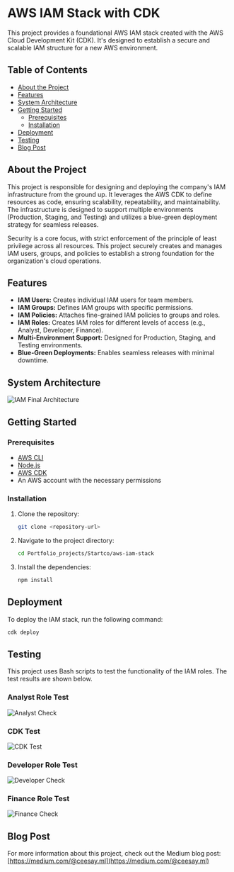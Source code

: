 # AWS IAM Stack with CDK

This project provides a foundational AWS IAM stack created with the AWS Cloud Development Kit (CDK). It's designed to establish a secure and scalable IAM structure for a new AWS environment.

## Table of Contents

- [About the Project](#about-the-project)
- [Features](#features)
- [System Architecture](#system-architecture)
- [Getting Started](#getting-started)
  - [Prerequisites](#prerequisites)
  - [Installation](#installation)
- [Deployment](#deployment)
- [Testing](#testing)
- [Blog Post](#blog-post)

## About the Project

This project is responsible for designing and deploying the company's IAM infrastructure from the ground up. It leverages the AWS CDK to define resources as code, ensuring scalability, repeatability, and maintainability. The infrastructure is designed to support multiple environments (Production, Staging, and Testing) and utilizes a blue-green deployment strategy for seamless releases.

Security is a core focus, with strict enforcement of the principle of least privilege across all resources. This project securely creates and manages IAM users, groups, and policies to establish a strong foundation for the organization's cloud operations.

## Features

- **IAM Users:** Creates individual IAM users for team members.
- **IAM Groups:** Defines IAM groups with specific permissions.
- **IAM Policies:** Attaches fine-grained IAM policies to groups and roles.
- **IAM Roles:** Creates IAM roles for different levels of access (e.g., Analyst, Developer, Finance).
- **Multi-Environment Support:** Designed for Production, Staging, and Testing environments.
- **Blue-Green Deployments:** Enables seamless releases with minimal downtime.

## System Architecture

![IAM Final Architecture](Role_test/iam-final.png)

## Getting Started

### Prerequisites

- [AWS CLI](https://aws.amazon.com/cli/)
- [Node.js](https://nodejs.org/en/download/)
- [AWS CDK](https://docs.aws.amazon.com/cdk/latest/guide/getting_started.html)
- An AWS account with the necessary permissions

### Installation

1.  Clone the repository:
    ```bash
    git clone <repository-url>
    ```
2.  Navigate to the project directory:
    ```bash
    cd Portfolio_projects/Startco/aws-iam-stack
    ```
3.  Install the dependencies:
    ```bash
    npm install
    ```

## Deployment

To deploy the IAM stack, run the following command:

```bash
cdk deploy
```

## Testing

This project uses Bash scripts to test the functionality of the IAM roles. The test results are shown below.

### Analyst Role Test

![Analyst Check](Role_test/analyst_check.png)

### CDK Test

![CDK Test](Role_test/cdk_test.png)

### Developer Role Test

![Developer Check](Role_test/Developer_check.png)

### Finance Role Test

![Finance Check](Role_test/Finance_check.png)

## Blog Post

For more information about this project, check out the Medium blog post:
[https://medium.com/@ceesay.ml](https://medium.com/@ceesay.ml)
